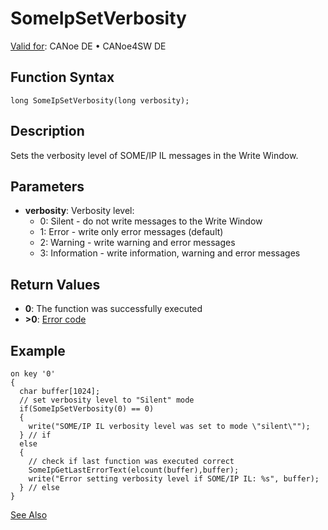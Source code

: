 # SomeIpSetVerbosity

[Valid for](../../../../Shared/FeatureAvailability.md): CANoe DE • CANoe4SW DE

## Function Syntax

```plaintext
long SomeIpSetVerbosity(long verbosity);
```

## Description

Sets the verbosity level of SOME/IP IL messages in the Write Window.

## Parameters

- **verbosity**: Verbosity level:
  - 0: Silent - do not write messages to the Write Window
  - 1: Error - write only error messages (default)
  - 2: Warning - write warning and error messages
  - 3: Information - write information, warning and error messages

## Return Values

- **0**: The function was successfully executed
- **>0**: [Error code](../../CAPLfunctionsSOMEIPILErrorCodes.md)

## Example

```plaintext
on key '0'
{
  char buffer[1024];
  // set verbosity level to "Silent" mode
  if(SomeIpSetVerbosity(0) == 0)
  {
    write("SOME/IP IL verbosity level was set to mode \"silent\"");
  } // if
  else
  {
    // check if last function was executed correct
    SomeIpGetLastErrorText(elcount(buffer),buffer);
    write("Error setting verbosity level if SOME/IP IL: %s", buffer);
  } // else
}
```

[See Also](javascript:void(0);)

```markdown
